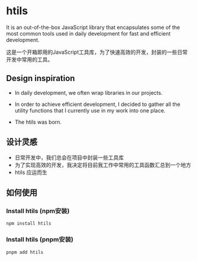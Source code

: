 # htils

It is an out-of-the-box JavaScript library that encapsulates some of the most common tools used in daily development for fast and efficient development.

这是一个开箱即用的JavaScript工具库，为了快速高效的开发，封装的一些日常开发中常用的工具。

## Design inspiration

- In daily development, we often wrap libraries in our projects.

- In order to achieve efficient development, I decided to gather all the utility functions that I currently use in my work into one place.

- The htils was born.

## 设计灵感

- 日常开发中，我们总会在项目中封装一些工具库
- 为了实现高效的开发，我决定将目前我工作中常用的工具函数汇总到一个地方
- htils 应运而生


## 如何使用

### Install htils (npm安装)
```shell
npm install htils
```

### Install htils (pnpm安装)
```shell
pnpm add htils
```
